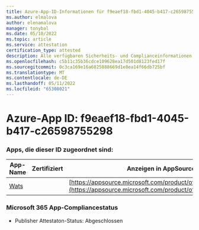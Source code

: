 ```yaml
---
title: Azure-App-ID-Informationen für f9eaef18-fbd1-4045-b417-c26598755298
ms.author: elmalova
author: elenamalova
manager: tonybal
ms.date: 05/10/2022
ms.topic: article
ms.service: attestation
certification_type: attested
description: Alle verfügbaren Sicherheits- und Complianceinformationen für f9eaef18-fbd1-4045-b417-c26598755298.
ms.openlocfilehash: c5b11c35b36cdce109628ea17d501d8123fed17f
ms.sourcegitcommit: 0c3ca169e16a6825888669d1e8ea14f66db725bf
ms.translationtype: MT
ms.contentlocale: de-DE
ms.lasthandoff: 05/11/2022
ms.locfileid: "65308021"
---
```

# <a name="azure-app-id-f9eaef18-fbd1-4045-b417-c26598755298"></a>Azure-App ID: f9eaef18-fbd1-4045-b417-c26598755298


### <a name="apps-associated-with-this-id"></a>Apps, die dieser ID zugeordnet sind:
| **App-Name** | **Zertifiziert** | **Anzeigen in AppSource** |
|--------------|---------------|-----------------------|
| [Wats](../forward/WA200003597.md) |  | [https://appsource.microsoft.com/product/office/WA200003597](https://appsource.microsoft.com/product/office/WA200003597) |

### <a name="microsoft-365-app-compliance-status"></a>Microsoft 365 App-Compliancestatus
- Publisher Attestaton-Status: Abgeschlossen
